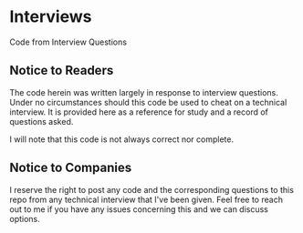 # Interviews

Code from Interview Questions

## Notice to Readers

The code herein was written largely in response to interview questions. Under no
circumstances should this code be used to cheat on a technical interview.  It is
provided here as a reference for study and a record of questions asked.

I will note that this code is not always correct nor complete.

## Notice to Companies

I reserve the right to post any code and the corresponding questions to this repo
from any technical interview that I've been given.  Feel free to reach out to
me if you have any issues concerning this and we can discuss options.
